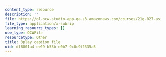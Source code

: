 ```yaml
---
content_type: resource
description: ''
file: https://ol-ocw-studio-app-qa.s3.amazonaws.com/courses/21g-027-asia-in-the-modern-world-images-representations-fall-2016/df8801a4ee29b53be0b79c0c9f2335a5_1801231.srt
file_type: application/x-subrip
learning_resource_types: []
ocw_type: OCWFile
resourcetype: Other
title: 3play caption file
uid: df8801a4-ee29-b53b-e0b7-9c0c9f2335a5
---
```

